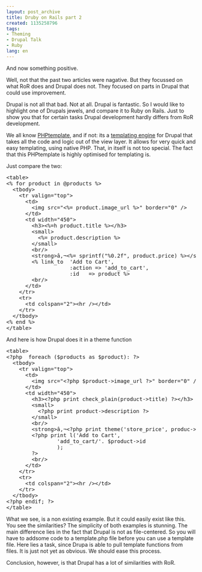 ```yaml
---
layout: post_archive
title: Druby on Rails part 2
created: 1135258796
tags:
- Theming
- Drupal Talk
- Ruby
lang: en
---
```

And now something positive. 

Well, not that the past two articles were nagative. But they focussed on what RoR does and Drupal does not. They focused on parts in Drupal that could use improvement. 

Drupal is not all that bad. Not at all. Drupal is fantastic. So I would like to highlight one of Drupals jewels, and compare it to Ruby on Rails. Just to show you that for certain tasks Drupal development hardly differs from RoR development.

We all know <a href="http://drupal.org/phptemplate">PHPtemplate</a>, and if not: its a <a href="http://drupal.org/node/937">templating engine</a> for Drupal that takes all the code and logic out of the view layer. It allows for very quick and easy templating, using native PHP. That, in itself is not too special. The fact that this PHPtemplate is highly optimised for templating is. 

Just compare the two: 
<pre>
&lt;table&gt;
&lt;% for product in @products %&gt;
  &lt;tbody&gt;
    &lt;tr valign=&quot;top&quot;&gt;
      &lt;td&gt;
        &lt;img src=&quot;&lt;%= product.image_url %&gt;&quot; border=&quot;0&quot; /&gt;
      &lt;/td&gt;
      &lt;td width=&quot;450&quot;&gt;
        &lt;h3&gt;&lt;%=h product.title %&gt;&lt;/h3&gt;
        &lt;small&gt;
          &lt;%= product.description %&gt;
        &lt;/small&gt;
        &lt;br/&gt;
        &lt;strong&gt;â‚¬&lt;%= sprintf(&quot;%0.2f&quot;, product.price) %&gt;&lt;/strong&gt;
        &lt;% link_to  'Add to Cart',
                    :action =&gt; 'add_to_cart',
                    :id   =&gt; product %&gt;
        &lt;br/&gt;
      &lt;/td&gt;
    &lt;/tr&gt;
    &lt;tr&gt;
      &lt;td colspan=&quot;2&quot;&gt;&lt;hr /&gt;&lt;/td&gt;
    &lt;/tr&gt;
  &lt;/tbody&gt;
&lt;% end %&gt;
&lt;/table&gt;
</pre>
And here is how Drupal does it in a theme function
<pre>
&lt;table&gt;
&lt;?php  foreach ($products as $product): ?&gt;
  &lt;tbody&gt;
    &lt;tr valign=&quot;top&quot;&gt;
      &lt;td&gt;
        &lt;img src=&quot;&lt;?php $product-&gt;image_url ?&gt;&quot; border=&quot;0&quot; /&gt;
      &lt;/td&gt;
      &lt;td width=&quot;450&quot;&gt;
        &lt;h3&gt;&lt;?php print check_plain(product-&gt;title) ?&gt;&lt;/h3&gt;
        &lt;small&gt;
          &lt;?php print product-&gt;description ?&gt;
        &lt;/small&gt;
        &lt;br/&gt;
        &lt;strong&gt;â‚¬&lt;?php print theme('store_price', produc-&gt;price) ?&gt;&lt;/strong&gt;
        &lt;?php print l('Add to Cart',
                'add_to_cart/'. $product-&gt;id
                );
        ?&gt;
        &lt;br/&gt;
      &lt;/td&gt;
    &lt;/tr&gt;
    &lt;tr&gt;
      &lt;td colspan=&quot;2&quot;&gt;&lt;hr /&gt;&lt;/td&gt;
    &lt;/tr&gt;
  &lt;/tbody&gt;
&lt;?php endif; ?&gt;
&lt;/table&gt;
</pre>

What we see, is a non existing example. But it could easily exist like this. You see the similarities? The simplicity of both examples is stunning. The main difference lies in the fact that Drupal is not as file-centered. So you will have to addsome code to a template.php file before you can use a template file. Here lies a task, since Drupa is able to pull template functions from files. It is just not yet as obvious. We should ease this process. 

Conclusion, however, is that Drupal has a lot of similarities with RoR. 
